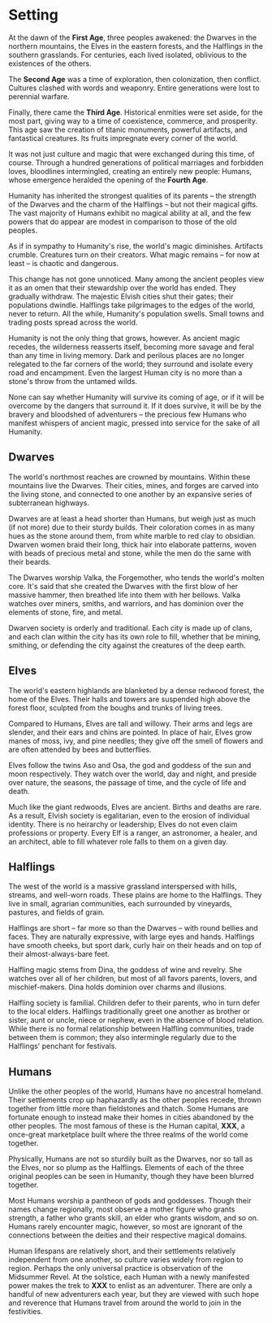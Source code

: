 # Setting

At the dawn of the **First Age**, three peoples awakened: the Dwarves in the northern mountains, the Elves in the eastern forests, and the Halflings in the southern grasslands. For centuries, each lived isolated, oblivious to the existences of the others.

The **Second Age** was a time of exploration, then colonization, then conflict. Cultures clashed with words and weaponry. Entire generations were lost to perennial warfare.

Finally, there came the **Third Age**. Historical enmities were set aside, for the most part, giving way to a time of coexistence, commerce, and prosperity. This age saw the creation of titanic monuments, powerful artifacts, and fantastical creatures. Its fruits impregnate every corner of the world.

It was not just culture and magic that were exchanged during this time, of course. Through a hundred generations of political marriages and forbidden loves, bloodlines intermingled, creating an entirely new people: Humans, whose emergence heralded the opening of the **Fourth Age**.

Humanity has inherited the strongest qualities of its parents – the strength of the Dwarves and the charm of the Halflings – but not their magical gifts. The vast majority of Humans exhibit no magical ability at all, and the few powers that do appear are modest in comparison to those of the old peoples. 

As if in sympathy to Humanity's rise, the world's magic diminishes. Artifacts crumble. Creatures turn on their creators. What magic remains – for now at least – is chaotic and dangerous.

This change has not gone unnoticed. Many among the ancient peoples view it as an omen that their stewardship over the world has ended. They gradually withdraw. The majestic Elvish cities shut their gates; their populations dwindle. Halflings take pilgrimages to the edges of the world, never to return. All the while, Humanity's population swells. Small towns and trading posts spread across the world.

Humanity is not the only thing that grows, however. As ancient magic recedes, the wilderness reasserts itself, becoming more savage and feral than any time in living memory. Dark and perilous places are no longer relegated to the far corners of the world; they surround and isolate every road and encampment. Even the largest Human city is no more than a stone's throw from the untamed wilds.

None can say whether Humanity will survive its coming of age, or if it will be overcome by the dangers that surround it. If it does survive, it will be by the bravery and bloodshed of adventurers – the precious few Humans who manifest whispers of ancient magic, pressed into service for the sake of all Humanity. 

## Dwarves

The world's northmost reaches are crowned by mountains. Within these mountains live the Dwarves. Their cities, mines, and forges are carved into the living stone, and connected to one another by an expansive series of subterranean highways.

Dwarves are at least a head shorter than Humans, but weigh just as much (if not more) due to their sturdy builds. Their coloration comes in as many hues as the stone around them, from white marble to red clay to obsidian. Dwarven women braid their long, thick hair into elaborate patterns, woven with beads of precious metal and stone, while the men do the same with their beards. 

The Dwarves worship Valka, the Forgemother, who tends the world's molten core. It's said that she created the Dwarves with the first blow of her massive hammer, then breathed life into them with her bellows. Valka watches over miners, smiths, and warriors, and has dominion over the elements of stone, fire, and metal.

Dwarven society is orderly and traditional. Each city is made up of clans, and each clan within the city has its own role to fill, whether that be mining, smithing, or defending the city against the creatures of the deep earth. 

## Elves

The world's eastern highlands are blanketed by a dense redwood forest, the home of the Elves. Their halls and towers are suspended high above the forest floor, sculpted from the boughs and trunks of living trees. 

Compared to Humans, Elves are tall and willowy. Their arms and legs are slender, and their ears and chins are pointed. In place of hair, Elves grow manes of moss, ivy, and pine needles; they give off the smell of flowers and are often attended by bees and butterflies.  

Elves follow the twins Aso and Osa, the god and goddess of the sun and moon respectively. They watch over the world, day and night, and preside over nature, the seasons, the passage of time, and the cycle of life and death.

Much like the giant redwoods, Elves are ancient. Births and deaths are rare. As a result, Elvish society is egalitarian, even to the erosion of individual identity. There is no heirarchy or leadership; Elves do not even claim professions or property. Every Elf is a ranger, an astronomer, a healer, and an architect, able to fill whatever role falls to them on a given day. 

## Halflings

The west of the world is a massive grassland interspersed with hills, streams, and well-worn roads. These plains are home to the Halflings. They live in small, agrarian communities, each surrounded by vineyards, pastures, and fields of grain.

Halflings are short – far more so than the Dwarves – with round bellies and faces. They are naturally expressive, with large eyes and hands. Halflings have smooth cheeks, but sport dark, curly hair on their heads and on top of their almost-always-bare feet. 

Halfling magic stems from Dina, the goddess of wine and revelry. She watches over all of her children, but most of all favors parents, lovers, and mischief-makers. Dina holds dominion over charms and illusions.

Halfling society is familial. Children defer to their parents, who in turn defer to the local elders. Halflings traditionally greet one another as brother or sister, aunt or uncle, niece or nephew, even in the absence of blood relation. While there is no formal relationship between Halfling communities, trade between them is common; they also intermingle regularly due to the Halflings' penchant for festivals.

## Humans

Unlike the other peoples of the world, Humans have no ancestral homeland. Their settlements crop up haphazardly as the other peoples recede, thrown together from little more than fieldstones and thatch. Some Humans are fortunate enough to instead make their homes in cities abandoned by the other peoples. The most famous of these is the Human capital, **XXX**, a once-great marketplace built where the three realms of the world come together. 

Physically, Humans are not so sturdily built as the Dwarves, nor so tall as the Elves, nor so plump as the Halflings. Elements of each of the three original peoples can be seen in Humanity, though they have been blurred together. 

Most Humans worship a pantheon of gods and goddesses. Though their names change regionally, most observe a mother figure who grants strength, a father who grants skill, an elder who grants wisdom, and so on. Humans rarely encounter magic, however, so most are ignorant of the connections between the deities and their respective magical domains. 

Human lifespans are relatively short, and their settlements relatively independent from one another, so culture varies widely from region to region. Perhaps the only universal practice is observation of the Midsummer Revel. At the solstice, each Human with a newly manifested power makes the trek to **XXX** to enlist as an adventurer. There are only a handful of new adventurers each year, but they are viewed with such hope and reverence that Humans travel from around the world to join in the festivities. 
